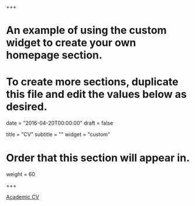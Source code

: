 +++
# An example of using the custom widget to create your own homepage section.
# To create more sections, duplicate this file and edit the values below as desired.

date = "2016-04-20T00:00:00"
draft = false

title = "CV"
subtitle = ""
widget = "custom"

# Order that this section will appear in.
weight = 60

+++

[Academic CV](cv_martin_berlin.pdf)

